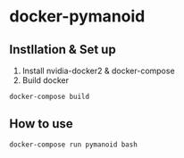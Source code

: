 # docker-pymanoid
## Instllation & Set up

1. Install nvidia-docker2 & docker-compose
2. Build docker

 ```
 docker-compose build
 ```

## How to use

 ```
 docker-compose run pymanoid bash
 ```
